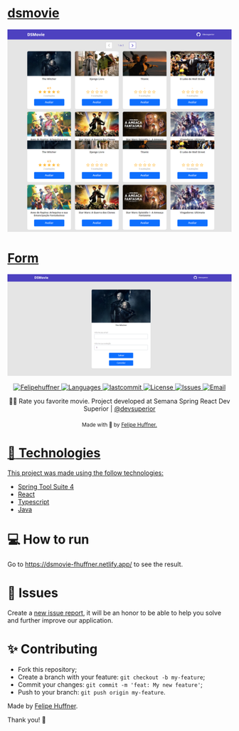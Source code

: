 # [dsmovie](https://dsmovie-fhuffner.netlify.app/)

<p align="center">
  <a href="https://dsmovie-fhuffner.netlify.app/">
    <img alt="screenshot" src="https://github.com/fhuffner91/dsmovie/blob/main/frontend/src/assets/img/dsmovies.png">
</p>

# [Form](https://dsmovie-fhuffner.netlify.app/form/1) 
  
 <p align="center">
  <a href="https://dsmovie-fhuffner.netlify.app/">
    <img alt="screenshot" src="https://github.com/fhuffner91/dsmovie/blob/main/frontend/src/assets/img/form.png">
</p>


  <p align="center">
  <a href="https://www.linkedin.com/in/felipehuffner/">
  <img alt="Felipehuffner" src="https://img.shields.io/badge/-fhuffner91-/5965e0?style=flat&logo=Linkedin&logoColor=white/fhuffner91/dsmovie?color=%235963C5"/>
  <img alt="Languages" src="https://img.shields.io/github/languages/count/fhuffner91/dsmovie?color=%235963C5" />
  <img alt="lastcommit" src="https://img.shields.io/github/last-commit/fhuffner91/dsmovie?color=%235761C3" />
  <img alt="License" src="https://img.shields.io/github/license/fhuffner91/dsmovie?color=%235E69D7" />
  <img alt="Issues" src="https://img.shields.io/github/issues/fhuffner91/dsmovie?color=%235965E0">
  <a href="mailto:felipeqh.1991@gmail.com">
   <img alt="Email" src="https://img.shields.io/badge/-felipeqh.1991@gmail.com-%23525DCB" />
  </a>
</p>


<p align="center">
  🐱‍🏍 Rate you favorite movie. Project developed at Semana Spring React Dev Superior | <a href="https://devsuperior.com.br">@devsuperior</a>
</p>

<div align="center">
  <sub> Made with 💖 by
    <a href="https://github.com/fhuffner91">Felipe Huffner.
  </sub>
</div>

# :rocket: Technologies
This project was made using the follow technologies:

* [Spring Tool Suite 4](https://spring.io/tools)      
* [React](https://reactjs.org/)  
* [Typescript](https://www.typescriptlang.org/)
* [Java](https://www.azul.com/downloads/)  

# :computer: How to run

Go to https://dsmovie-fhuffner.netlify.app/ to see the result.

# :bug: Issues

Create a <a href="https://github.com/fhuffner91/dsmovie/issues">new issue report</a>, it will be an honor to be able to help you solve and further improve our application.

# :sparkles: Contributing

- Fork this repository;
- Create a branch with your feature: `git checkout -b my-feature`;
- Commit your changes: `git commit -m 'feat: My new feature'`;
- Push to your branch: `git push origin my-feature`.

Made by [Felipe Huffner](https://www.linkedin.com/in/felipehuffner/). 

Thank you! 🌠

